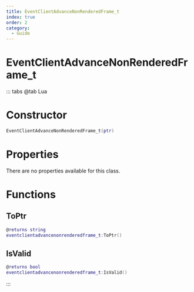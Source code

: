 ```yaml
---
title: EventClientAdvanceNonRenderedFrame_t
index: true
order: 2
category:
  - Guide
---
```


# EventClientAdvanceNonRenderedFrame_t

::: tabs
@tab Lua
# Constructor
```lua
EventClientAdvanceNonRenderedFrame_t(ptr)
```
# Properties
There are no properties available for this class.
# Functions
## ToPtr
```lua
@returns string
eventclientadvancenonrenderedframe_t:ToPtr()
```
## IsValid
```lua
@returns bool
eventclientadvancenonrenderedframe_t:IsValid()
```

:::